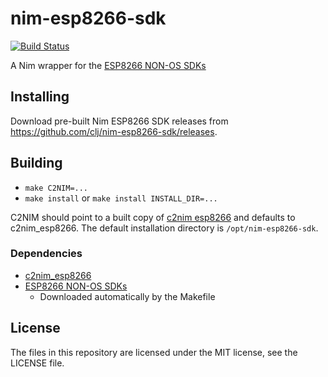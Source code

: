 # nim-esp8266-sdk

[![Build Status](https://travis-ci.org/clj/nim-esp8266-sdk.svg?branch=master)](https://travis-ci.org/clj/nim-esp8266-sdk)

A Nim wrapper for the [ESP8266 NON-OS SDKs](https://github.com/espressif/ESP8266_NONOS_SDK)

## Installing

Download pre-built Nim ESP8266 SDK releases from https://github.com/clj/nim-esp8266-sdk/releases.

## Building

* `make C2NIM=...`
* `make install` or `make install INSTALL_DIR=...`

C2NIM should point to a built copy of [c2nim esp8266](https://github.com/clj/c2nim-esp8266) and defaults to c2nim_esp8266. The default installation directory is `/opt/nim-esp8266-sdk`.

### Dependencies

* [c2nim_esp8266](https://github.com/clj/c2nim-esp8266)
* [ESP8266 NON-OS SDKs](https://github.com/espressif/ESP8266_NONOS_SDK)
  - Downloaded automatically by the Makefile

## License

The files in this repository are licensed under the MIT license, see the LICENSE file.